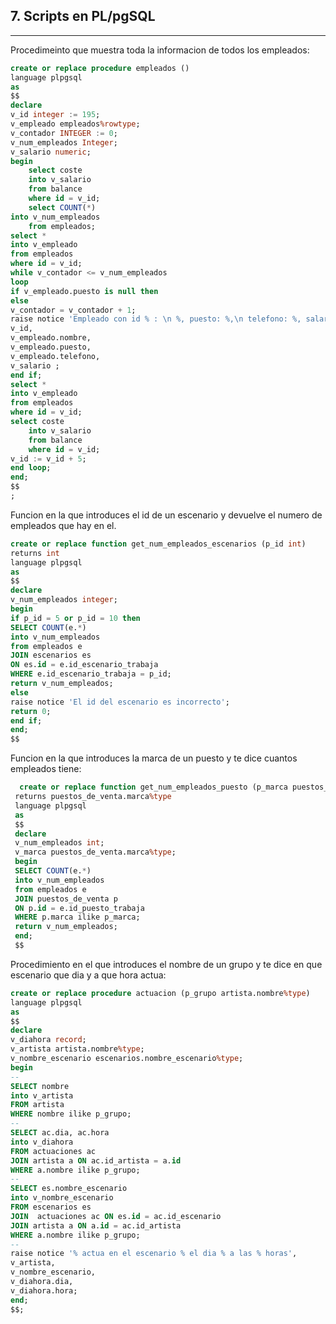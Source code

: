 
##  7. Scripts en PL/pgSQL
---

Procedimeinto que muestra toda la informacion de todos los empleados:
```sql
create or replace procedure empleados ()
language plpgsql
as
$$
declare
v_id integer := 195;
v_empleado empleados%rowtype;
v_contador INTEGER := 0;
v_num_empleados Integer;
v_salario numeric;
begin
	select coste
	into v_salario
	from balance
	where id = v_id;
	select COUNT(*) 
into v_num_empleados 
	from empleados;
select *
into v_empleado
from empleados
where id = v_id;
while v_contador <= v_num_empleados 
loop
if v_empleado.puesto is null then
else
v_contador = v_contador + 1;
raise notice 'Empleado con id % : \n %, puesto: %,\n telefono: %, salario: %',
v_id,
v_empleado.nombre,
v_empleado.puesto,
v_empleado.telefono,
v_salario ;
end if;
select *
into v_empleado
from empleados
where id = v_id;
select coste
	into v_salario
	from balance
	where id = v_id;
v_id := v_id + 5;
end loop;
end;
$$
;
```
Funcion en la que introduces el id de un escenario y devuelve el numero de empleados que hay en el.
 ```sql
 create or replace function get_num_empleados_escenarios (p_id int)
 returns int
 language plpgsql
 as
 $$
 declare
 v_num_empleados integer;
 begin
 if p_id = 5 or p_id = 10 then
 SELECT COUNT(e.*)
 into v_num_empleados
 from empleados e 
 JOIN escenarios es 
 ON es.id = e.id_escenario_trabaja
 WHERE e.id_escenario_trabaja = p_id;
 return v_num_empleados;
 else 
 raise notice 'El id del escenario es incorrecto';
 return 0;
 end if;
 end;
 $$
 ```
 Funcion en la que introduces la marca de un puesto y te dice cuantos empleados tiene:
```sql
  create or replace function get_num_empleados_puesto (p_marca puestos_de_venta.marca%type)
 returns puestos_de_venta.marca%type
 language plpgsql
 as
 $$
 declare
 v_num_empleados int;
 v_marca puestos_de_venta.marca%type;
 begin
 SELECT COUNT(e.*)
 into v_num_empleados
 from empleados e 
 JOIN puestos_de_venta p 
 ON p.id = e.id_puesto_trabaja
 WHERE p.marca ilike p_marca;
 return v_num_empleados;
 end;
 $$
 ```
Procedimiento en el que introduces el nombre de un grupo y te dice en que escenario que dia y a que hora actua:
 ```sql
 create or replace procedure actuacion (p_grupo artista.nombre%type)
language plpgsql
 as
 $$
 declare
 v_diahora record;
 v_artista artista.nombre%type;
 v_nombre_escenario escenarios.nombre_escenario%type;
 begin
 --
 SELECT nombre 
 into v_artista
 FROM artista
 WHERE nombre ilike p_grupo;
 --
 SELECT ac.dia, ac.hora 
 into v_diahora
 FROM actuaciones ac 
 JOIN artista a ON ac.id_artista = a.id
 WHERE a.nombre ilike p_grupo;
 --
 SELECT es.nombre_escenario
 into v_nombre_escenario
 FROM escenarios es
 JOIN  actuaciones ac ON es.id = ac.id_escenario
 JOIN artista a ON a.id = ac.id_artista
 WHERE a.nombre ilike p_grupo;
 --
 raise notice '% actua en el escenario % el dia % a las % horas',
 v_artista,
 v_nombre_escenario,
 v_diahora.dia,
 v_diahora.hora;
 end;
 $$;
 ```


